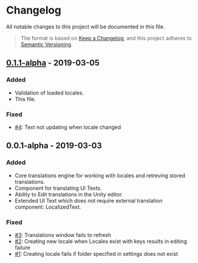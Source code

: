 # Changelog
All notable changes to this project will be documented in this file.

>The format is based on [Keep a Changelog](https://keepachangelog.com/en/1.0.0/),
and this project adheres to [Semantic Versioning](https://semver.org/spec/v2.0.0.html).

## [0.1.1-alpha] - 2019-03-05

### Added

- Validation of loaded locales.
- This file.

### Fixed

- [#4]: Text not updating when locale changed

[#4]: https://github.com/ettmetal/Translations/issues/4

## 0.0.1-alpha - 2019-03-03

### Added

- Core translations engine for working with locales and retreving stored translations.
- Component for translating UI Texts.
- Ability to Edit translations in the Unity editor.
- Extended UI Text which does not require external translation component: LocalizedText.

### Fixed

- [#3]: Translations window fails to refresh
- [#2]: Creating new locale when Locales exist with keys results in editing failure
- [#1]: Creating locale fails if folder specified in settings does not exist

[#3]: https://github.com/ettmetal/Translations/issues/3
[#2]: https://github.com/ettmetal/Translations/issues/2
[#1]: https://github.com/ettmetal/Translations/issues/1

[0.1.1-alpha]: https://github.com/ettmetal/Translations/compare/v0.1.0-alpha...v0.1.1-alpha

